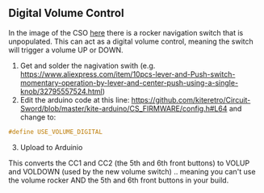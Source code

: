 ## Digital Volume Control
In the image of the CSO [here](https://github.com/kiteretro/Circuit-Sword/wiki/Circuit-Sword-Original-V1.1E#bottom) there is a rocker navigation switch that is unpopulated. This can act as a digital volume control, meaning the switch will trigger a volume UP or DOWN.

1. Get and solder the nagivation swith (e.g. https://www.aliexpress.com/item/10pcs-lever-and-Push-switch-momentary-operation-by-lever-and-center-push-using-a-single-knob/32795557524.html)
2. Edit the arduino code at this line: https://github.com/kiteretro/Circuit-Sword/blob/master/kite-arduino/CS_FIRMWARE/config.h#L64 and change to:
``` c
#define USE_VOLUME_DIGITAL
```
3. Upload to Arduinio

This converts the CC1 and CC2 (the 5th and 6th front buttons) to VOLUP and VOLDOWN (used by the new volume switch) .. meaning you can't use the volume rocker AND the 5th and 6th front buttons in your build.
